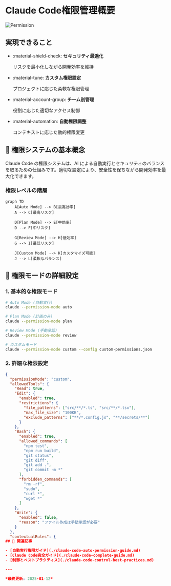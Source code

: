 # Claude Code権限管理概要

![Permission](https://img.shields.io/badge/Permission-Optimization-yellow.svg)

## 実現できること

<div class="grid cards" markdown>

-   :material-shield-check: **セキュリティ最適化**
    
    リスクを最小化しながら開発効率を維持

-   :material-tune: **カスタム権限設定**
    
    プロジェクトに応じた柔軟な権限管理

-   :material-account-group: **チーム別管理**
    
    役割に応じた適切なアクセス制御

-   :material-automation: **自動権限調整**
    
    コンテキストに応じた動的権限変更

</div>

## 📖 権限システムの基本概念

Claude Code の権限システムは、AI による自動実行とセキュリティのバランスを取るための仕組みです。適切な設定により、安全性を保ちながら開発効率を最大化できます。

### 権限レベルの階層

```mermaid
graph TD
    A[Auto Mode] --> B[最高効率]
    A --> C[最高リスク]
    
    D[Plan Mode] --> E[中効率]
    D --> F[中リスク]
    
    G[Review Mode] --> H[低効率]
    G --> I[最低リスク]
    
    J[Custom Mode] --> K[カスタマイズ可能]
    J --> L[柔軟なバランス]
```

## 🔧 権限モードの詳細設定

### 1. 基本的な権限モード

```bash
# Auto Mode (自動実行)
claude --permission-mode auto

# Plan Mode (計画のみ)
claude --permission-mode plan

# Review Mode (手動承認)
claude --permission-mode review

# カスタムモード
claude --permission-mode custom --config custom-permissions.json
```

### 2. 詳細な権限設定

```json
{
  "permissionMode": "custom",
  "allowedTools": {
    "Read": true,
    "Edit": {
      "enabled": true,
      "restrictions": {
        "file_patterns": ["src/**/*.ts", "src/**/*.tsx"],
        "max_file_size": "100KB",
        "exclude_patterns": ["**/*.config.js", "**/secrets/**"]
      }
    },
    "Bash": {
      "enabled": true,
      "allowed_commands": [
        "npm test",
        "npm run build",
        "git status",
        "git diff",
        "git add .",
        "git commit -m *"
      ],
      "forbidden_commands": [
        "rm -rf",
        "sudo",
        "curl *",
        "wget *"
      ]
    },
    "Write": {
      "enabled": false,
      "reason": "ファイル作成は手動承認が必要"
    }
  },
  "contextualRules": {
## 🔗 関連記事

- [自動実行権限ガイド](./claude-code-auto-permission-guide.md)
- [Claude Code完全ガイド](./claude-code-complete-guide.md)
- [制御とベストプラクティス](./claude-code-control-best-practices.md)

---

*最終更新: 2025-01-12*